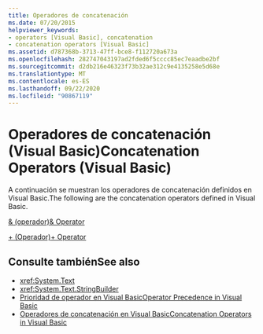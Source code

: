 ```yaml
---
title: Operadores de concatenación
ms.date: 07/20/2015
helpviewer_keywords:
- operators [Visual Basic], concatenation
- concatenation operators [Visual Basic]
ms.assetid: d787368b-3713-47ff-bce8-f112720a673a
ms.openlocfilehash: 282747043197ad2fded6f5cccc85ec7eaadbe2bf
ms.sourcegitcommit: d2db216e46323f73b32ae312c9e4135258e5d68e
ms.translationtype: MT
ms.contentlocale: es-ES
ms.lasthandoff: 09/22/2020
ms.locfileid: "90867119"
---
```

# <a name="concatenation-operators-visual-basic"></a><span data-ttu-id="e417c-102">Operadores de concatenación (Visual Basic)</span><span class="sxs-lookup"><span data-stu-id="e417c-102">Concatenation Operators (Visual Basic)</span></span>

<span data-ttu-id="e417c-103">A continuación se muestran los operadores de concatenación definidos en Visual Basic.</span><span class="sxs-lookup"><span data-stu-id="e417c-103">The following are the concatenation operators defined in Visual Basic.</span></span>  
  
 [<span data-ttu-id="e417c-104">& (operador)</span><span class="sxs-lookup"><span data-stu-id="e417c-104">& Operator</span></span>](concatenation-operator.md)  
  
 [<span data-ttu-id="e417c-105">+ (Operador)</span><span class="sxs-lookup"><span data-stu-id="e417c-105">+ Operator</span></span>](addition-operator.md)  
  
## <a name="see-also"></a><span data-ttu-id="e417c-106">Consulte también</span><span class="sxs-lookup"><span data-stu-id="e417c-106">See also</span></span>

- <xref:System.Text>
- <xref:System.Text.StringBuilder>
- [<span data-ttu-id="e417c-107">Prioridad de operador en Visual Basic</span><span class="sxs-lookup"><span data-stu-id="e417c-107">Operator Precedence in Visual Basic</span></span>](operator-precedence.md)
- [<span data-ttu-id="e417c-108">Operadores de concatenación en Visual Basic</span><span class="sxs-lookup"><span data-stu-id="e417c-108">Concatenation Operators in Visual Basic</span></span>](../../programming-guide/language-features/operators-and-expressions/concatenation-operators.md)
